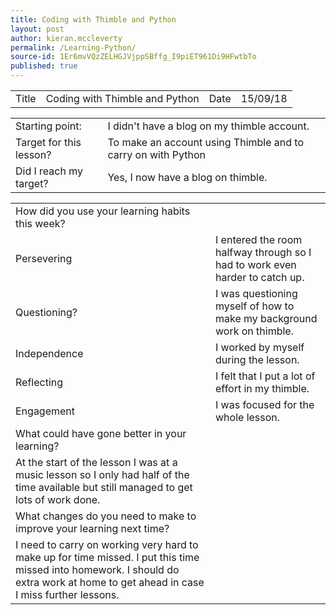 ```yaml
---
title: Coding with Thimble and Python
layout: post
author: kieran.mccleverty
permalink: /Learning-Python/
source-id: 1Er6mvVQzZELHGJVjppSBffg_I9piET961Di9HFwtbTo
published: true
---
```

<table>
  <tr>
    <td>Title</td>
    <td>Coding with Thimble and Python</td>
    <td>Date</td>
    <td>15/09/18</td>
  </tr>
</table>


<table>
  <tr>
    <td>Starting point:</td>
    <td>I didn't have a blog on my thimble account.</td>
  </tr>
  <tr>
    <td>Target for this lesson?</td>
    <td>To make an account using Thimble and to carry on with Python</td>
  </tr>
  <tr>
    <td>Did I reach my target? </td>
    <td>Yes, I now have a blog on thimble.</td>
  </tr>
</table>


<table>
  <tr>
    <td>How did you use your learning habits this week?</td>
    <td></td>
  </tr>
  <tr>
    <td>Persevering</td>
    <td>I entered the room halfway through so I had to work even harder to catch up.</td>
  </tr>
  <tr>
    <td>Questioning?</td>
    <td>I was questioning myself of how to make my background work on thimble.</td>
  </tr>
  <tr>
    <td>Independence</td>
    <td>I worked by myself during the lesson.</td>
  </tr>
  <tr>
    <td>Reflecting</td>
    <td>I felt that I put a lot of effort in my thimble.</td>
  </tr>
  <tr>
    <td>Engagement</td>
    <td>I was focused for the whole lesson.</td>
  </tr>
  <tr>
    <td>What could have gone better in your learning?</td>
    <td></td>
  </tr>
  <tr>
    <td>At the start of the lesson I was at a music lesson so I only had half of the time available but still managed to get lots of work done.</td>
    <td></td>
  </tr>
  <tr>
    <td>What changes do you need to make to improve your learning next time?</td>
    <td></td>
  </tr>
  <tr>
    <td>I need to carry on working very hard to make up for time missed. I put this time missed into homework. I should do extra work at home to get ahead in case I miss further lessons.</td>
    <td></td>
  </tr>
</table>


